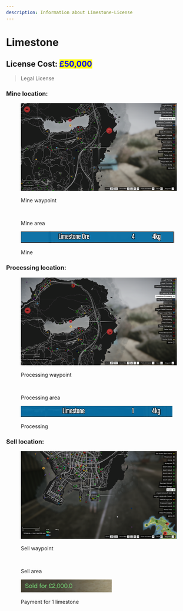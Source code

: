 ```yaml
---
description: Information about Limestone-License
---
```


# Limestone

## License Cost: <mark style="color:blue;">£50,000</mark>

> Legal License

### Mine location:

<div>

<figure><img src="../.gitbook/assets/Limestone mine CMG.png" alt=""><figcaption><p>Mine waypoint</p></figcaption></figure>

 

<figure><img src="../.gitbook/assets/Limestone mine v2 CMG.png" alt=""><figcaption><p>Mine area</p></figcaption></figure>

</div>

<figure><img src="../.gitbook/assets/Limestone ore CMG.png" alt=""><figcaption><p>Mine</p></figcaption></figure>

### Processing location:

<div>

<figure><img src="../.gitbook/assets/Limestone processing CMG.png" alt=""><figcaption><p>Processing waypoint</p></figcaption></figure>

 

<figure><img src="../.gitbook/assets/Limestone processing v2 CMG.png" alt=""><figcaption><p>Processing area</p></figcaption></figure>

</div>

<figure><img src="../.gitbook/assets/Limestone final CMg.png" alt=""><figcaption><p>Processing</p></figcaption></figure>

### Sell location:

<div>

<figure><img src="../.gitbook/assets/Limestone sell.png" alt=""><figcaption><p>Sell waypoint</p></figcaption></figure>

 

<figure><img src="../.gitbook/assets/Limestone sell CMg.png" alt=""><figcaption><p>Sell area</p></figcaption></figure>

</div>

<figure><img src="../.gitbook/assets/Limestone sold.png" alt=""><figcaption><p>Payment for 1 limestone</p></figcaption></figure>
